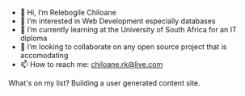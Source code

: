 - 👋 Hi, I’m Relebogile Chiloane
- 👀 I’m interested in Web Development especially databases
- 🌱 I’m currently learning at the University of South Africa for an IT diploma
- 💞️ I’m looking to collaborate on any open source project that is accomodating
- 📫 How to reach me: chiloane.rk@live.com

What's on my list?
Building a user generated content site.

<!---
chiloanerk/chiloanerk is a ✨ special ✨ repository because its `README.md` (this file) appears on your GitHub profile.
You can click the Preview link to take a look at your changes.
--->
